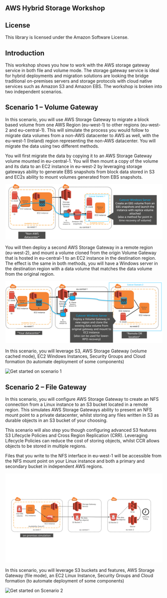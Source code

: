 ## AWS Hybrid Storage Workshop

## License

This library is licensed under the Amazon Software License.

## Introduction

This workshop shows you how to work with the AWS storage gateway service in both file and volume mode. The storage gateway service is ideal for hybrid deployments and migration solutions are looking the bridge traditional on-premises servers and storage protocols with cloud native services such as Amazon S3 and Amazon EBS. The workshop is broken into two independent scenarios.

## Scenario 1 – Volume Gateway

In this scenario, you will use AWS Storage Gateway to migrate a block based volume from one AWS Region (eu-west-1) to other regions (eu-west-2 and eu-central-1). This will simulate the process you would follow to migrate data volumes from a non-AWS datacenter to AWS as well, with the eu-west-1 (Ireland) region representing the non-AWS datacenter. You will migrate the data using two different methods.

You will first migrate the data by copying it to an AWS Storage Gateway volume mounted in eu-central-1.  You will then mount a copy of the volume and its data to an EC2 instance in eu-west-2 by leveraging storage gateways ability to generate EBS snapshots from block data stored in S3 and EC2s ability to mount volumes generated from EBS snapshots.

![Volume Gateway Cutover Method 1 Architecture](images/scenario-1-cutover-1.png)

You will then deploy a second AWS Storage Gateway in a remote region (eu-west-2), and mount a volume cloned from the origin Volume Gateway that is hosted in eu-central-1 to an EC2 instance in the destination region. The effect is the same in both methods, you will have a Windows server in the destination region with a data volume that matches the data volume from the original region.

![Volume Gateway Cutover Method 2 Architecture](images/scenario-1-cutover-2.png)

In this scenario, you will leverage S3, AWS Storage Gateway (volume cached mode), EC2 Windows Instances, Security Groups and Cloud formation (to automate deployment of some components)

![Get started on scenario 1](scenario-1/)

## Scenario 2 – File Gateway

In this scenario, you will configure AWS Storage Gateway to create an NFS connection from a Linux instance to an S3 bucket located in a remote region. This simulates AWS Storage Gateways ability to present an NFS mount point to a private datacenter, whilst storing any files written in S3 as durable objects in an S3 bucket of your choosing.

This scenario will also step you though configuring advanced S3 features S3 Lifecycle Policies and Cross Region Replication (CRR). Leveraging Lifecycle Policies can reduce the cost of storing objects, whilst CCR allows objects to be stored in multiple regions. 

Files that you write to the NFS interface in eu-west-1 will be accessible from the NFS mount point on your Linux instance and both a primary and secondary bucket in independent AWS regions.

![File Gateway Scenario Architecture](images/scenario-2-overview.png)

In this scenario, you will leverage S3 buckets and features, AWS Storage Gateway (file mode), an EC2 Linux Instance, Security Groups and Cloud formation (to automate deployment of some components)

![Get started on Scenario 2](scenario-2/)
